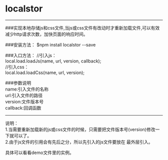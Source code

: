 # localstor
---
###实现本地存储js和css文件,当js或css文件有改动时才重新加载文件,可以有效减少http请求次数，加快页面的响应时间。

###安装方法：
	$npm install localstor --save

###入口方法：
	//引入js：     
	local.load.loadJs(name, url, version, callback);  
	//引入css：  
	local.load.loadCss(name, url, version); 
 
###参数说明  
name:引入文件的名称  
url:引入文件的路径  
version:文件版本号  
callback:回调函数  
***  
说明：  
1.当需要重新加载新的js或css文件的时候，只需要把文件版本号(version)修改一下就可以了。     
2.由于js文件的引用会有先后之分，所以先引入的js文件要放在
最外层引入。  

具体可以看看demo文件里的实例。

